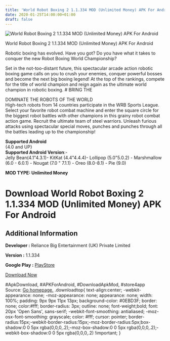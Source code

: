 ```yaml
---
title: 'World Robot Boxing 2 1.1.334 MOD (Unlimited Money) APK For Android'
date: 2020-01-25T14:00:00+01:00
draft: false
---
```


![World Robot Boxing 2 1.1.334 MOD (Unlimited Money) APK For Android](https://i0.wp.com/apkhome.net/wp-content/uploads/2020/01/World-Robot-Boxing-2-1.1.334-MOD-Unlimited-Money.jpg "World Robot Boxing 2 1.1.334 MOD (Unlimited Money) APK For Android")

  

World Robot Boxing 2 1.1.334 MOD (Unlimited Money) APK For Android

Robotic boxing has evolved. Have you got? Do you have what it takes to conquer the new Robot Boxing World Championship?

Set in the not-too-distant future, this spectacular arcade action robotic boxing game calls on you to crush your enemies, conquer powerful bosses and become the next big boxing legend! At the top of the rankings, compete for the title of world champion and reign again as the ultimate world champion in robotic boxing. # BRING THE

DOMINATE THE ROBOTS OF THE WORLD  
High-tech robots from 14 countries participate in the WRB Sports League. Select your favorite robot combat machine and enter the square circle for the biggest robot battles with other champions in this grainy robot combat action game. Recruit the ultimate team of steel warriors. Unleash furious attacks using spectacular special moves, punches and punches through all the battles leading up to the championship!

**Supported Android**  
{4.0 and UP}  
**Supported Android Version**:-  
Jelly Bean(4.1"4.3.1)- KitKat (4.4"4.4.4)- Lollipop (5.0"5.0.2) - Marshmallow (6.0 - 6.0.1) - Nougat (7.0 " 7.1.1) - Oreo (8.0-8.1) - Pie (9.0)

**MOD TYPE: Unlimited Money**

Download World Robot Boxing 2 1.1.334 MOD (Unlimited Money) APK For Android
===========================================================================

Additional Information
----------------------

**Developer :** Reliance Big Entertainment (UK) Private Limited

**Version :** 1.1.334

**Google Play :** [PlayStore](https://play.google.com/store/apps/details?id=com.reliancegames.world.robot.boxing.wrb)

  

[Download Now](https://store4app.co/post/world-robot-boxing-2-1-1-334-mod-unlimited-money-apk-for-android_1579956912)

  
#ApkDownload, #APKForAndroid, #DownloadApkMod, #store4app  
Source: [Go homepage.](https://store4app.co/post/world-robot-boxing-2-1-1-334-mod-unlimited-money-apk-for-android_1579956912) .downloadtop{ text-align:center; -webkit-appearance: none; -moz-appearance: none; appearance: none; width: 100%; padding: 9px 9px 11px 13px; background-color: #0EBD3F; border: none; color:#fff; border-radius: 3px; outline: none; font-weight;bold; font: 20px 'Open Sans', sans-serif; -webkit-font-smoothing: antialiased; -moz-osx-font-smoothing: grayscale; color: #fff; cursor: pointer; border-radius:15px;-webkit-border-radius:15px;-moz-border-radius:5px;box-shadow:0 0 5px rgba(0,0,0,.2);-moz-box-shadow:0 0 5px rgba(0,0,0,.2);-webkit-box-shadow:0 0 5px rgba(0,0,0,.2) !important; }